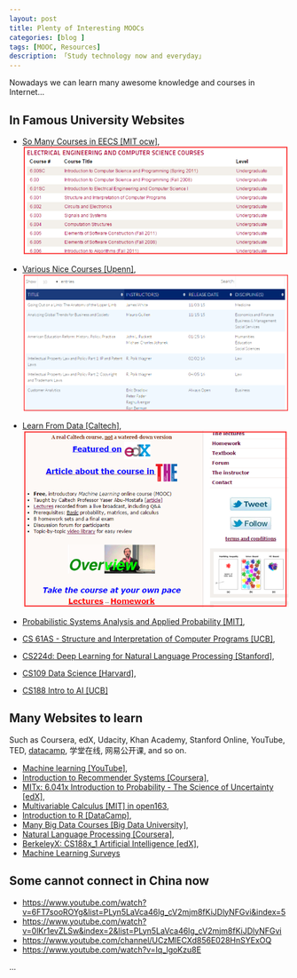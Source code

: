 ```yaml
---
layout: post  
title: Plenty of Interesting MOOCs
categories: [blog ]  
tags: [MOOC, Resources]  
description: 「Study technology now and everyday」   
---
```


Nowadays we can learn many awesome knowledge and courses in Internet...

## In Famous University Websites


* [So Many Courses in EECS [MIT ocw]](http://ocw.mit.edu/courses/electrical-engineering-and-computer-science/), ![lip_image001](/img/2015mooc/MITocw.png)

* [Various Nice Courses [Upenn]](http://openlearning.upenn.edu/courses/), ![lip_image002](/img/2015mooc/Upenn.png)


* [Learn From Data [Caltech]](http://work.caltech.edu/telecourse.html), ![lip_image003](/img/2015mooc/LearningFD.png)
* [Probabilistic Systems Analysis and Applied Probability [MIT]](http://ocw.mit.edu/courses/electrical-engineering-and-computer-science/6-041-probabilistic-systems-analysis-and-applied-probability-fall-2010/),
* [CS 61AS - Structure and Interpretation of Computer Programs [UCB]](http://www.cs61as.org/),
* [CS224d: Deep Learning for Natural Language Processing [Stanford]](http://cs224d.stanford.edu/syllabus.html),
* [CS109 Data Science [Harvard]](http://cs109.github.io/2014/),
* [CS188 Intro to AI [UCB]](http://ai.berkeley.edu/course_schedule.html)


## Many Websites to learn
Such as Coursera, edX, Udacity, Khan Academy, Stanford Online, YouTube, TED, [datacamp](https://www.datacamp.com/), 学堂在线, 网易公开课, and so on.

* [Machine learning [YouTube]](https://www.youtube.com/results?search_query=machine+learning),
* [Introduction to Recommender Systems [Coursera]](https://www.coursera.org/learn/recommender-systems),
* [MITx: 6.041x Introduction to Probability - The Science of Uncertainty [edX]](https://courses.edx.org/courses/MITx/6.041x_1/1T2015/courseware/Unit_1_Probability_models_and_axioms/Lec__1_Probability_models_and_axioms/),
* [Multivariable Calculus [MIT] in open163](http://open.163.com/movie/2010/8/P/F/M6TUC9K75_M6TUHCEPF.html),
* [Introduction to R [DataCamp]](https://www.datacamp.com/courses/free-introduction-to-r),
* [Many Big Data Courses [Big Data University]](http://bigdatauniversity.com/courses/),
* [Natural Language Processing [Coursera]](https://class.coursera.org/nlp/lecture/preview),
* [BerkeleyX: CS188x_1 Artificial Intelligence [edX]](https://courses.edx.org/courses/BerkeleyX/CS188x_1/1T2013/courseware/c78976d210314651abb740912d8279bb/b414886f442a41e4b5fd0408de837e53/),
* [Machine Learning Surveys](http://www.mlsurveys.com/)


## Some cannot connect in China now
* https://www.youtube.com/watch?v=6FT7sooROYg&list=PLyn5LaVca46lg_cV2mjm8fKiJDlyNFGvi&index=5
* https://www.youtube.com/watch?v=0lKr1evZLSw&index=2&list=PLyn5LaVca46lg_cV2mjm8fKiJDlyNFGvi
* https://www.youtube.com/channel/UCzMlECXd856E028HnSYExOQ
* https://www.youtube.com/watch?v=Iq_lgoKzu8E


...